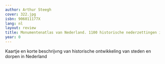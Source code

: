 ```yaml
---
author: Arthur Steegh
cover: 322.jpg
isbn: 906011177X
lang: nl
layout: review
title: Monumentenatlas van Nederland. 1100 historische nederzettingen in kaart
year: 0
---
```

Kaartje en korte beschrijvng van historische ontwikkeling van steden en dorpen in Nederland
